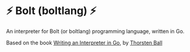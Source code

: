 # ⚡️ Bolt (boltlang) ⚡️

An interpreter for Bolt (or boltlang) programming language, written in Go.

Based on the book [Writing an Interpreter in Go](https://interpreterbook.com/), by [Thorsten Ball](https://github.com/mrnugget)